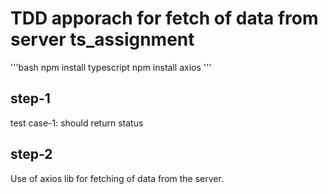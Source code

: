 # TDD apporach for fetch of data from server ts_assignment

'''bash npm install typescript
        npm install axios '''

## step-1
 test case-1:
  should return status

## step-2
  Use of axios lib for fetching of data from the server.
